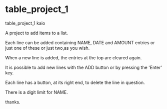 # table_project_1
table_project_1 kaio

A project to add items to a list.

Each line can be added containing NAME, DATE and AMOUNT entries or just one of these or just two,as you wish.

When a new line is added, the entries at the top are cleared again.

It is possible to add new lines with the ADD button or by pressing the 'Enter' key.

Each line has a button, at its right end, to delete the line in question.

There is a digit limit for NAME.

thanks.
